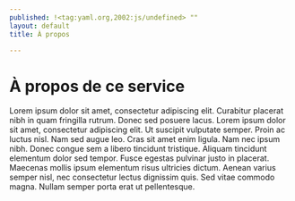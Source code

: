 ```yaml
---
published: !<tag:yaml.org,2002:js/undefined> ""
layout: default
title: À propos

---
```


# À	propos de ce service


Lorem ipsum dolor sit amet, consectetur adipiscing elit. Curabitur placerat nibh in quam fringilla rutrum. Donec sed posuere lacus. Lorem ipsum dolor sit amet, consectetur adipiscing elit. Ut suscipit vulputate semper. Proin ac luctus nisl. Nam sed augue leo. Cras sit amet enim ligula. Nam nec ipsum nibh. Donec congue sem a libero tincidunt tristique. Aliquam tincidunt elementum dolor sed tempor. Fusce egestas pulvinar justo in placerat. Maecenas mollis ipsum elementum risus ultricies dictum. Aenean varius semper nisl, nec consectetur lectus dignissim quis. Sed vitae commodo magna. Nullam semper porta erat ut pellentesque.

